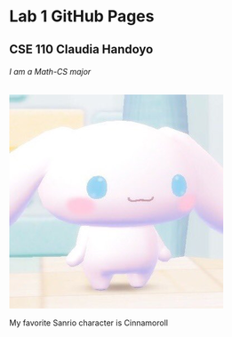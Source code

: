 # Lab 1 GitHub Pages

## CSE 110 Claudia Handoyo

###### I am a Math-CS major

<img src="cinnamoroll.jpeg"><br>

My favorite Sanrio character is Cinnamoroll